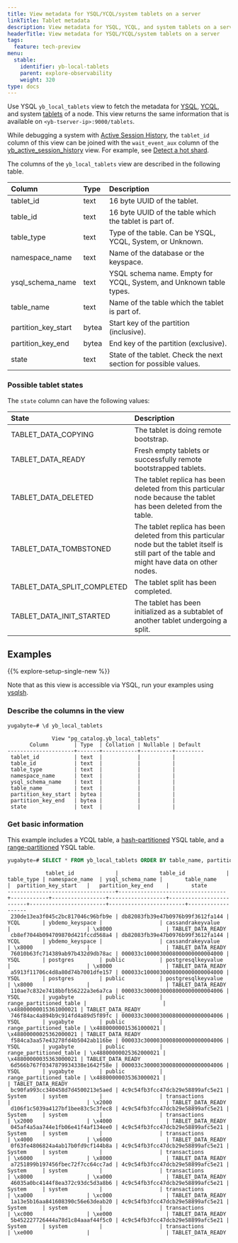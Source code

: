 ```yaml
---
title: View metadata for YSQL/YCQL/system tablets on a server
linkTitle: Tablet metadata
description: View metadata for YSQL, YCQL, and system tablets on a server.
headerTitle: View metadata for YSQL/YCQL/system tablets on a server
tags:
  feature: tech-preview
menu:
  stable:
    identifier: yb-local-tablets
    parent: explore-observability
    weight: 320
type: docs
---
```


Use YSQL `yb_local_tablets` view to fetch the metadata for [YSQL](../../../api/ysql/), [YCQL](../../../api/ycql/), and system [tablets](../../../architecture/key-concepts/#tablet) of a node. This view returns the same information that is available on `<yb-tserver-ip>:9000/tablets`.

While debugging a system with [Active Session History](../active-session-history/), the `tablet_id` column of this view can be joined with the `wait_event_aux` column of the [yb_active_session_history](../../../launch-and-manage/monitor-and-alert/active-session-history-monitor/#yb-active-session-history) view. For example, see [Detect a hot shard](../active-session-history/#detect-a-hot-shard).

The columns of the `yb_local_tablets` view are described in the following table.

| Column | Type | Description |
| :----- | :--- | :---------- |
| tablet_id | text | 16 byte UUID of the tablet. |
| table_id | text | 16 byte UUID of the table which the tablet is part of. |
| table_type | text | Type of the table. Can be YSQL, YCQL, System, or Unknown. |
| namespace_name | text | Name of the database or the keyspace. |
| ysql_schema_name | text | YSQL schema name. Empty for YCQL, System, and Unknown table types. |
| table_name | text | Name of the table which the tablet is part of. |
| partition_key_start| bytea | Start key of the partition (inclusive). |
| partition_key_end  | bytea | End key of the partition (exclusive).|
| state | text | State of the tablet. Check the next section for possible values. |

### Possible tablet states

The `state` column can have the following values:

| State | Description |
| :---- | :---------- |
| TABLET_DATA_COPYING | The tablet is doing remote bootstrap. |
| TABLET_DATA_READY | Fresh empty tablets or successfully remote bootstrapped tablets. |
| TABLET_DATA_DELETED | The tablet replica has been deleted from this particular node because the tablet has been deleted from the table. |
| TABLET_DATA_TOMBSTONED | The tablet replica has been deleted from this particular node but the tablet itself is still part of the table and might have data on other nodes. |
| TABLET_DATA_SPLIT_COMPLETED | The tablet split has been completed. |
| TABLET_DATA_INIT_STARTED | The tablet has been initialized as a subtablet of another tablet undergoing a split. |

## Examples

{{% explore-setup-single-new %}}

Note that as this view is accessible via YSQL, run your examples using [ysqlsh](../../../api/ysqlsh/#starting-ysqlsh).

### Describe the columns in the view

```sql
yugabyte=# \d yb_local_tablets
```

```output
              View "pg_catalog.yb_local_tablets"
       Column        | Type  | Collation | Nullable | Default
---------------------+-------+-----------+----------+---------
 tablet_id           | text  |           |          |
 table_id            | text  |           |          |
 table_type          | text  |           |          |
 namespace_name      | text  |           |          |
 ysql_schema_name    | text  |           |          |
 table_name          | text  |           |          |
 partition_key_start | bytea |           |          |
 partition_key_end   | bytea |           |          |
 state               | text  |           |          |
```

### Get basic information

This example includes a YCQL table, a [hash-partitioned](../../../architecture/docdb-sharding/sharding/#hash-sharding) YSQL table, and a [range-partitioned](../../../architecture/docdb-sharding/sharding/#range-sharding) YSQL table.

```sql
yugabyte=# SELECT * FROM yb_local_tablets ORDER BY table_name, partition_key_start ASC NULLS FIRST;
```

```output
            tablet_id             |             table_id             | table_type | namespace_name  | ysql_schema_name |       table_name        |  partition_key_start   |   partition_key_end    |       state
----------------------------------+----------------------------------+------------+-----------------+------------------+-------------------------+------------------------+------------------------+-------------------
 230de13ea3f045c2bc817046c96bfb9e | db82083fb39e47b0976b99f3612fa144 | YCQL       | ybdemo_keyspace |                  | cassandrakeyvalue       |                        | \x8000                 | TABLET_DATA_READY
 cb8ef7044b094709870d421fccd568a4 | db82083fb39e47b0976b99f3612fa144 | YCQL       | ybdemo_keyspace |                  | cassandrakeyvalue       | \x8000                 |                        | TABLET_DATA_READY
 76010b63fc714389ab97b432d9db78ac | 000033c1000030008000000000004000 | YSQL       | postgres        | public           | postgresqlkeyvalue      |                        | \x8000                 | TABLET_DATA_READY
 a5913f11706c4d8a80d74b7001dfe157 | 000033c1000030008000000000004000 | YSQL       | postgres        | public           | postgresqlkeyvalue      | \x8000                 |                        | TABLET_DATA_READY
 110ae7c832e7418bbfb56222a3e6a7ca | 000033c3000030008000000000004006 | YSQL       | yugabyte        | public           | range_partitioned_table |                        | \x48800000015361000021 | TABLET_DATA_READY
 746f84ac4a894b9c914fd4a89d5f89fc | 000033c3000030008000000000004006 | YSQL       | yugabyte        | public           | range_partitioned_table | \x48800000015361000021 | \x48800000025362000021 | TABLET_DATA_READY
 f584ca3aa57e43278fd4b5042ab116be | 000033c3000030008000000000004006 | YSQL       | yugabyte        | public           | range_partitioned_table | \x48800000025362000021 | \x48800000035363000021 | TABLET_DATA_READY
 6d566b767f0347879934338e1642f58e | 000033c3000030008000000000004006 | YSQL       | yugabyte        | public           | range_partitioned_table | \x48800000035363000021 |                        | TABLET_DATA_READY
 bc90fa993cc340458d7d4500213e5aed | 4c9c54fb3fcc47dcb29e58899afc5e21 | System     | system          |                  | transactions            |                        | \x2000                 | TABLET_DATA_READY
 d106f1c5039a4127bf1bee83c5c3fec8 | 4c9c54fb3fcc47dcb29e58899afc5e21 | System     | system          |                  | transactions            | \x2000                 | \x4000                 | TABLET_DATA_READY
 045af4a5aa744e1fb06e41f4af134ee0 | 4c9c54fb3fcc47dcb29e58899afc5e21 | System     | system          |                  | transactions            | \x4000                 | \x6000                 | TABLET_DATA_READY
 0f63fe4806824a4ab17b0fd9cf144b8a | 4c9c54fb3fcc47dcb29e58899afc5e21 | System     | system          |                  | transactions            | \x6000                 | \x8000                 | TABLET_DATA_READY
 a7251899b197456fbec72f7cc64cc7ad | 4c9c54fb3fcc47dcb29e58899afc5e21 | System     | system          |                  | transactions            | \x8000                 | \xa000                 | TABLET_DATA_READY
 46035a0bc4144f8ea372c93dc5d3a8b6 | 4c9c54fb3fcc47dcb29e58899afc5e21 | System     | system          |                  | transactions            | \xa000                 | \xc000                 | TABLET_DATA_READY
 1a13e5b16aa841608390c56e63deab20 | 4c9c54fb3fcc47dcb29e58899afc5e21 | System     | system          |                  | transactions            | \xc000                 | \xe000                 | TABLET_DATA_READY
 5b452227726444a78d1c84aaaf44f5c0 | 4c9c54fb3fcc47dcb29e58899afc5e21 | System     | system          |                  | transactions            | \xe000                 |                        | TABLET_DATA_READY
```
